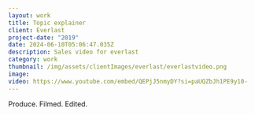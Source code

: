 ```yaml
---
layout: work
title: Topic explainer
client: Everlast
project-date: "2019"
date: 2024-06-10T05:06:47.035Z
description: Sales video for everlast
category: work
thumbnail: /img/assets/clientImages/everlast/everlastvideo.png
image: 
video: https://www.youtube.com/embed/QEPjJ5nmyDY?si=paUQZbJh1PE9y10-
---
```


Produce. Filmed. Edited.
